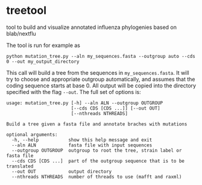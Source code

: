 # treetool
tool to build and visualize annotated influenza phylogenies based on blab/nextflu

The tool is run for example as
```
python mutation_tree.py --aln my_sequences.fasta --outgroup auto --cds 0 --out my_output_directory
```
This call will build a tree from the sequences in `my_sequences.fasta`. 
It will try to choose and appropriate outgroup automatically, and assumes that the coding sequence starts at base 0. 
All output will be copied into the directory specified with the flag `--out`. The full set of options is:

```
usage: mutation_tree.py [-h] --aln ALN --outgroup OUTGROUP
                        [--cds CDS [CDS ...]] [--out OUT]
                        [--nthreads NTHREADS]

Build a tree given a fasta file and annotate braches with mutations

optional arguments:
  -h, --help           show this help message and exit
  --aln ALN            fasta file with input sequences
  --outgroup OUTGROUP  outgroup to root the tree, strain label or fasta file
  --cds CDS [CDS ...]  part of the outgroup sequence that is to be translated
  --out OUT            output directory
  --nthreads NTHREADS  number of threads to use (mafft and raxml)
```
